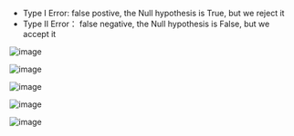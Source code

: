 * Type I Error: false postive, the Null hypothesis is True, but we reject it
* Type II Error： false negative, the Null hypothesis is False, but we accept it
  
![image](https://user-images.githubusercontent.com/60442877/190934190-46e719cd-1b14-481b-b514-3f02e63cc36a.png)

![image](https://user-images.githubusercontent.com/60442877/190939806-f3336eb1-723e-4029-9977-6a949f44648a.png)

![image](https://user-images.githubusercontent.com/60442877/190939856-f2306dd6-e8b0-44e7-8a18-48174f6f8001.png)

![image](https://user-images.githubusercontent.com/60442877/190940040-48e953d7-9628-4834-ac5d-b685928a63d6.png)

![image](https://user-images.githubusercontent.com/60442877/190940145-01ea867d-0140-4d62-bd5e-4dd290a4f7f8.png)

